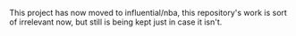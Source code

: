 This project has now moved to influential/nba, this repository's work is sort of irrelevant now, but still is being kept just in case it isn't.
